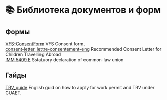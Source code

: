 # 📚 Библиотека документов и форм

## Формы
[VFS-ConsentForm](/VFS-ConsentForm.pdf) VFS Consent form.   
[consent-letter_lettre-consentement-eng](/consent-letter_lettre-consentement-eng.pdf) Recommended Consent Letter for Children Travelling Abroad  
[IMM 5409 E](https://www.canada.ca/content/dam/ircc/migration/ircc/english/pdf/kits/forms/imm5409e.pdf) Sstatuory declaration of common-law union  

## Гайды
[TRV_guide](/UPDATED_TRV_Guide.pdf) English guid on how to apply for work permit and TRV under CUAET.  

